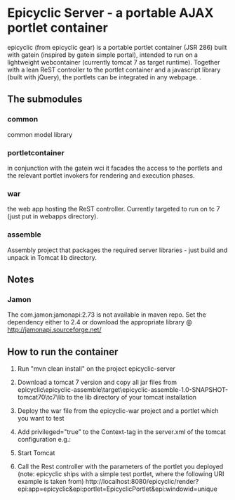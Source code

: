 # Epicyclic Server - a portable AJAX portlet container

epicyclic (from epicyclic gear) is a portable portlet container (JSR 286) built with gatein (inspired by gatein simple portal), intended to run on a lightweight webcontainer (currently tomcat 7 as target runtime).
Together with a lean ReST controller to the portlet container and a javascript library (built with jQuery), the portlets can be integrated in any webpage.
.

## The submodules

### common

common model library

### portletcontainer

in conjunction with the gatein wci it facades the access to the portlets and the relevant portlet invokers for rendering and execution phases.

### war

the web app hosting the ReST controller. Currently targeted to run on tc 7 (just put in webapps directory).

### assemble

Assembly project that packages the required server libraries - just build and unpack in Tomcat lib directory.

## Notes

### Jamon

The com.jamon:jamonapi:2.73 is not available in maven repo. Set the dependency either to 2.4 or download the appropriate library @ http://jamonapi.sourceforge.net/

## How to run the container

1. Run "mvn clean install" on the project epicyclic-server

2. Download a tomcat 7 version and copy all jar files from epicyclic\epicyclic-assemble\target\epicyclic-assemble-1.0-SNAPSHOT-tomcat70\tc7\lib to the lib directory of your tomcat installation

3. Deploy the war file from the epicyclic-war project and a portlet which you want to test

4. Add privileged="true" to the Context-tag in the server.xml of the tomcat configuration
   e.g.: <Context docBase="epicyclic-war" path="/epicyclic" reloadable="true" source="org.eclipse.jst.jee.server:epicyclic-war" privileged="true"/>

4. Start Tomcat

5. Call the Rest controller with the parameters of the portlet you deployed (note: epicyclic ships with a simple test portlet, where the following URI example is taken from)
   http://localhost:8080/epicyclic/render?epi:app=epicyclic&epi:portlet=EpicyclicPortlet&epi:windowid=unique
   
   
